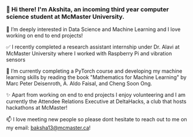 ### 👋 Hi there! I'm Akshita, an incoming third year computer science student at McMaster University. 
🔭 I’m deeply interested in Data Science and Machine Learning and I love working on end to end projects!

✅ I recently completed a research assistant internship under Dr. Alavi at McMaster University where I worked with Raspberry Pi and vibration sensors

🌱 I’m currently completing a PyTorch course and developing my machine learning skills by reading the book "Mathematics for Machine Learning" by Marc Peter Deisenroth, A. Aldo Faisal, and Cheng Soon Ong.  

✨ Apart from working on end to end projects I enjoy volunteering and I am currently the Attendee Relations Executive at DeltaHacks, a club that hosts hackathons at McMaster!

📫 I love meeting new people so please dont hesitate to reach out to me on my email: baksha13@mcmaster.ca!

